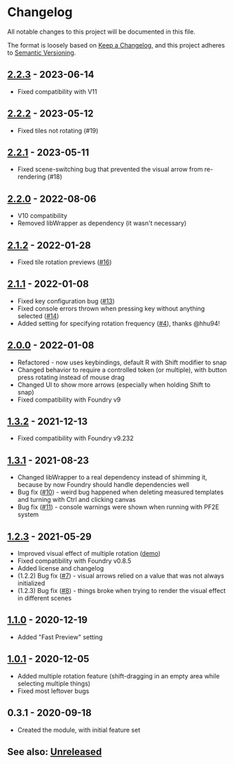 # Changelog
All notable changes to this project will be documented in this file.

The format is loosely based on [Keep a Changelog](https://keepachangelog.com/en/1.0.0/),
and this project adheres to [Semantic Versioning](https://semver.org/spec/v2.0.0.html).

##  [2.2.3] - 2023-06-14
- Fixed compatibility with V11

##  [2.2.2] - 2023-05-12
- Fixed tiles not rotating (#19)

##  [2.2.1] - 2023-05-11
- Fixed scene-switching bug that prevented the visual arrow from re-rendering (#18)

##  [2.2.0] - 2022-08-06
- V10 compatibility
- Removed libWrapper as dependency (it wasn't necessary)

##  [2.1.2] - 2022-01-28
- Fixed tile rotation previews ([#16](https://github.com/shemetz/AlternativeRotation/issues/16))

##  [2.1.1] - 2022-01-08
- Fixed key configuration bug ([#13](https://github.com/shemetz/AlternativeRotation/issues/13))
- Fixed console errors thrown when pressing key without anything selected ([#14](https://github.com/shemetz/AlternativeRotation/issues/14))
- Added setting for specifying rotation frequency ([#4]((https://github.com/shemetz/AlternativeRotation/pull/4))), thanks @hhu94! 

##  [2.0.0] - 2022-01-08
- Refactored - now uses keybindings, default R with Shift modifier to snap
- Changed behavior to require a controlled token (or multiple), with button press rotating instead of mouse drag
- Changed UI to show more arrows (especially when holding Shift to snap)
- Fixed compatibility with Foundry v9

##  [1.3.2] - 2021-12-13
- Fixed compatibility with Foundry v9.232

##  [1.3.1] - 2021-08-23
- Changed libWrapper to a real dependency instead of shimming it, because by now Foundry should handle dependencies well
- Bug fix ([#10](https://github.com/shemetz/AlternativeRotation/issues/10)) - weird bug happened when deleting measured templates and turning with Ctrl and clicking canvas
- Bug fix ([#11](https://github.com/shemetz/AlternativeRotation/issues/11)) - console warnings were shown when running with PF2E system

## [1.2.3] - 2021-05-29
- Improved visual effect of multiple rotation ([demo](metadata/multiple_rotation_demo_2.gif))
- Fixed compatibility with Foundry v0.8.5
- Added license and changelog
- (1.2.2) Bug fix ([#7](https://github.com/shemetz/AlternativeRotation/issues/7)) - visual arrows relied on a value that was not always initialized
- (1.2.3) Bug fix ([#8](https://github.com/shemetz/AlternativeRotation/issues/8)) - things broke when trying to render the visual effect in different scenes

## [1.1.0] - 2020-12-19
- Added "Fast Preview" setting

## [1.0.1] - 2020-12-05
- Added multiple rotation feature (shift-dragging in an empty area while selecting multiple things)
- Fixed most leftover bugs

## 0.3.1 - 2020-09-18
- Created the module, with initial feature set

## See also: [Unreleased]

[1.0.1]: https://github.com/shemetz/AlternativeRotation/compare/0.3.1...1.0.1
[1.1.0]: https://github.com/shemetz/AlternativeRotation/compare/1.0.1...1.1.0
[1.2.3]: https://github.com/shemetz/AlternativeRotation/compare/1.1.0...1.2.3
[1.3.1]: https://github.com/shemetz/AlternativeRotation/compare/1.2.3...1.3.1
[1.3.2]: https://github.com/shemetz/AlternativeRotation/compare/1.3.1...1.3.2
[2.0.0]: https://github.com/shemetz/AlternativeRotation/compare/1.3.2...2.0.0
[2.1.1]: https://github.com/shemetz/AlternativeRotation/compare/2.0.0...2.1.1
[2.1.2]: https://github.com/shemetz/AlternativeRotation/compare/2.1.1...2.1.2
[2.2.0]: https://github.com/shemetz/AlternativeRotation/compare/2.1.2...2.2.0
[2.2.1]: https://github.com/shemetz/AlternativeRotation/compare/2.2.0...2.2.1
[2.2.2]: https://github.com/shemetz/AlternativeRotation/compare/2.2.1...2.2.2
[2.2.3]: https://github.com/shemetz/AlternativeRotation/compare/2.2.2...2.2.3
[Unreleased]: https://github.com/shemetz/AlternativeRotation/compare/2.2.3...HEAD
